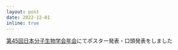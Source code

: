 ```yaml
---
layout: post
date: 2022-12-01
inline: true
---
```


[第45回日本分子生物学会年会](https://www2.aeplan.co.jp/mbsj2022/index.html)にてポスター発表・口頭発表をしました
